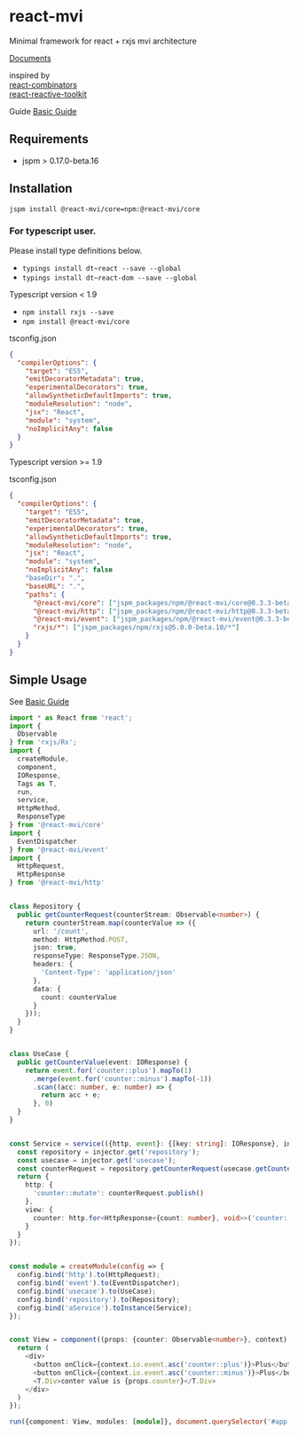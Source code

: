 # react-mvi
Minimal framework for react + rxjs mvi architecture

[Documents](http://brn.github.io/react-mvi)

inspired by  
[react-combinators](https://github.com/milankinen/react-combinators)  
[react-reactive-toolkit](https://github.com/milankinen/react-reactive-toolkit)

Guide
[Basic Guide](./docs/basic_guide.md)

## Requirements

- jspm > 0.17.0-beta.16

## Installation

```jspm install @react-mvi/core=npm:@react-mvi/core```

### For typescript user.

Please install type definitions below.

* ```typings install dt~react --save --global```
* ```typings install dt~react-dom --save --global```

Typescript version < 1.9

* ```npm install rxjs --save```
* ```npm install @react-mvi/core```

tsconfig.json
```json
{
  "compilerOptions": {
    "target": "ES5",
    "emitDecoratorMetadata": true,
    "experimentalDecorators": true,
    "allowSyntheticDefaultImports": true,
    "moduleResolution": "node",
    "jsx": "React",
    "module": "system",
    "noImplicitAny": false
  }
}
```

Typescript version >= 1.9

tsconfig.json
```json
{
  "compilerOptions": {
    "target": "ES5",
    "emitDecoratorMetadata": true,
    "experimentalDecorators": true,
    "allowSyntheticDefaultImports": true,
    "moduleResolution": "node",
    "jsx": "React",
    "module": "system",
    "noImplicitAny": false
    "baseDir": ".",
    "baseURL": ".",
    "paths": {
      "@react-mvi/core": ["jspm_packages/npm/@react-mvi/core@0.3.3-beta.45/index.tsx"],
      "@react-mvi/http": ["jspm_packages/npm/@react-mvi/http@0.3.3-beta.41/index.ts"],
      "@react-mvi/event": ["jspm_packages/npm/@react-mvi/event@0.3.3-beta.23/index.ts"],
      "rxjs/*": ["jspm_packages/npm/rxjs@5.0.0-beta.10/*"]
    }
  }
}
```

## Simple Usage

See [Basic Guide](./docs/basic_guide.md)

```typescript
import * as React from 'react';
import {
  Observable
} from 'rxjs/Rx';
import {
  createModule,
  component,
  IOResponse,
  Tags as T,
  run,
  service,
  HttpMethod,
  ResponseType
} from '@react-mvi/core'
import {
  EventDispatcher
} from '@react-mvi/event'
import {
  HttpRequest,
  HttpResponse
} from '@react-mvi/http'


class Repository {
  public getCounterRequest(counterStream: Observable<number>) {
    return counterStream.map(counterValue => ({
      url: '/count',
      method: HttpMethod.POST,
      json: true,
      responseType: ResponseType.JSON,
      headers: {
        'Content-Type': 'application/json'
      },
      data: {
        count: counterValue
      }
    }));
  }
}


class UseCase {
  public getCounterValue(event: IOResponse) {
    return event.for('counter::plus').mapTo(1)
      .merge(event.for('counter::minus').mapTo(-1))
      .scan((acc: number, e: number) => {
        return acc + e;
      }, 0)
  }
}


const Service = service(({http, event}: {[key: string]: IOResponse}, injector) => {
  const repository = injector.get('repository');
  const usecase = injector.get('usecase');
  const counterRequest = repository.getCounterRequest(usecase.getCounterValue(event));
  return {
    http: {
      'counter::mutate': counterRequest.publish()
    },
    view: {
      counter: http.for<HttpResponse<{count: number}, void>>('counter::mutate').map(e => e.response.count).startWith(0).publish()
    }
  }
});


const module = createModule(config => {
  config.bind('http').to(HttpRequest);
  config.bind('event').to(EventDispatcher);
  config.bind('usecase').to(UseCase);
  config.bind('repository').to(Repository);
  config.bind('aService').toInstance(Service);
});


const View = component((props: {counter: Observable<number>}, context) => {
  return (
    <div>
      <button onClick={context.io.event.asc('counter::plus')}>Plus</button>
      <button onClick={context.io.event.asc('counter::minus')}>Plus</button>
      <T.Div>conter value is {props.counter}</T.Div>
    </div>
  )
});

run({component: View, modules: [module]}, document.querySelector('#app'));
```
